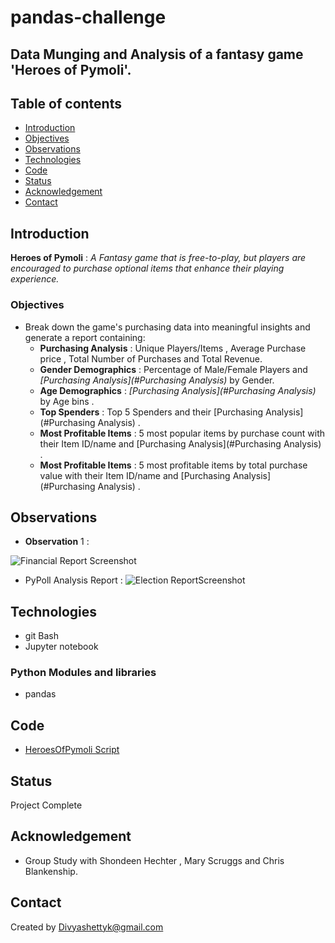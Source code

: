 # pandas-challenge## Data Munging and Analysis of a fantasy game 'Heroes of Pymoli'.## Table of contents* [Introduction ](#introduction )* [Objectives ](#objectives)* [Observations](#observations)* [Technologies](#technologies)* [Code](#code)* [Status](#status)* [Acknowledgement ](#acknowledgement )* [Contact](#contact)## Introduction__Heroes of Pymoli__  : *A Fantasy game that is free-to-play, but players are encouraged to purchase optional items that enhance their playing experience.*### Objectives -  Break down the game's purchasing data into meaningful insights and generate a report containing:     *  __Purchasing Analysis__ : Unique Players/Items , Average Purchase price , Total Number of Purchases and Total Revenue.     *  __Gender Demographics__ : Percentage of Male/Female Players and *[Purchasing Analysis](#Purchasing Analysis)* by Gender.     *   __Age Demographics__ : *[Purchasing Analysis](#Purchasing Analysis)* by Age bins .     *   __Top Spenders__ : Top 5 Spenders and their [Purchasing Analysis](#Purchasing Analysis) .     *  __Most Profitable Items__ : 5 most popular items by purchase count with their Item ID/name and [Purchasing Analysis](#Purchasing Analysis) .     *  __Most Profitable Items__ : 5 most profitable items by total purchase value with their Item ID/name and [Purchasing Analysis](#Purchasing Analysis) .## Observations- __Observation__ 1 : ![Financial Report Screenshot](./Images/pybank_result.jpg)- PyPoll Analysis Report : ![Election ReportScreenshot](./Images/pypoll_result.jpg)## Technologies* git Bash* Jupyter notebook### Python Modules and libraries* pandas ## Code - [HeroesOfPymoli Script](/HeroesOfPymoli/HeroesOfPymoli_starter.ipynb)## StatusProject Complete## Acknowledgement - Group Study with Shondeen Hechter , Mary Scruggs and Chris Blankenship.## ContactCreated by [Divyashettyk@gmail.com](#divyashettyk@gmail.com)